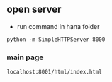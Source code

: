 ## open server
- run command in hana folder
```
python -m SimpleHTTPServer 8000
```

### main page
```
localhost:8001/html/index.html
```